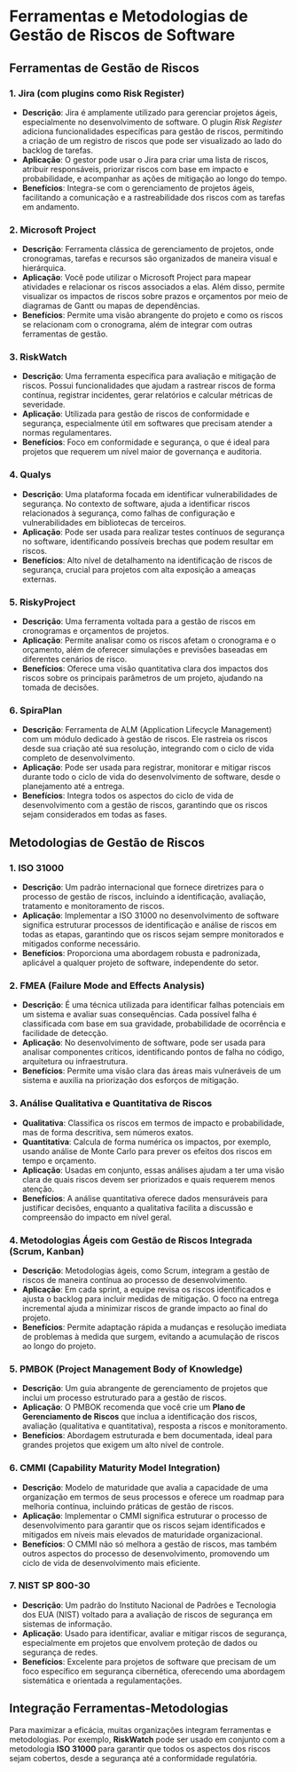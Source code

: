 # Ferramentas e Metodologias de Gestão de Riscos de Software

## Ferramentas de Gestão de Riscos

### 1. Jira (com plugins como Risk Register)
- **Descrição**: Jira é amplamente utilizado para gerenciar projetos ágeis, especialmente no desenvolvimento de software. O plugin *Risk Register* adiciona funcionalidades específicas para gestão de riscos, permitindo a criação de um registro de riscos que pode ser visualizado ao lado do backlog de tarefas.
- **Aplicação**: O gestor pode usar o Jira para criar uma lista de riscos, atribuir responsáveis, priorizar riscos com base em impacto e probabilidade, e acompanhar as ações de mitigação ao longo do tempo.
- **Benefícios**: Integra-se com o gerenciamento de projetos ágeis, facilitando a comunicação e a rastreabilidade dos riscos com as tarefas em andamento.

### 2. Microsoft Project
- **Descrição**: Ferramenta clássica de gerenciamento de projetos, onde cronogramas, tarefas e recursos são organizados de maneira visual e hierárquica.
- **Aplicação**: Você pode utilizar o Microsoft Project para mapear atividades e relacionar os riscos associados a elas. Além disso, permite visualizar os impactos de riscos sobre prazos e orçamentos por meio de diagramas de Gantt ou mapas de dependências.
- **Benefícios**: Permite uma visão abrangente do projeto e como os riscos se relacionam com o cronograma, além de integrar com outras ferramentas de gestão.

### 3. RiskWatch
- **Descrição**: Uma ferramenta específica para avaliação e mitigação de riscos. Possui funcionalidades que ajudam a rastrear riscos de forma contínua, registrar incidentes, gerar relatórios e calcular métricas de severidade.
- **Aplicação**: Utilizada para gestão de riscos de conformidade e segurança, especialmente útil em softwares que precisam atender a normas regulamentares.
- **Benefícios**: Foco em conformidade e segurança, o que é ideal para projetos que requerem um nível maior de governança e auditoria.

### 4. Qualys
- **Descrição**: Uma plataforma focada em identificar vulnerabilidades de segurança. No contexto de software, ajuda a identificar riscos relacionados à segurança, como falhas de configuração e vulnerabilidades em bibliotecas de terceiros.
- **Aplicação**: Pode ser usada para realizar testes contínuos de segurança no software, identificando possíveis brechas que podem resultar em riscos.
- **Benefícios**: Alto nível de detalhamento na identificação de riscos de segurança, crucial para projetos com alta exposição a ameaças externas.

### 5. RiskyProject
- **Descrição**: Uma ferramenta voltada para a gestão de riscos em cronogramas e orçamentos de projetos.
- **Aplicação**: Permite analisar como os riscos afetam o cronograma e o orçamento, além de oferecer simulações e previsões baseadas em diferentes cenários de risco.
- **Benefícios**: Oferece uma visão quantitativa clara dos impactos dos riscos sobre os principais parâmetros de um projeto, ajudando na tomada de decisões.

### 6. SpiraPlan
- **Descrição**: Ferramenta de ALM (Application Lifecycle Management) com um módulo dedicado à gestão de riscos. Ele rastreia os riscos desde sua criação até sua resolução, integrando com o ciclo de vida completo de desenvolvimento.
- **Aplicação**: Pode ser usada para registrar, monitorar e mitigar riscos durante todo o ciclo de vida do desenvolvimento de software, desde o planejamento até a entrega.
- **Benefícios**: Integra todos os aspectos do ciclo de vida de desenvolvimento com a gestão de riscos, garantindo que os riscos sejam considerados em todas as fases.

## Metodologias de Gestão de Riscos

### 1. ISO 31000
- **Descrição**: Um padrão internacional que fornece diretrizes para o processo de gestão de riscos, incluindo a identificação, avaliação, tratamento e monitoramento de riscos.
- **Aplicação**: Implementar a ISO 31000 no desenvolvimento de software significa estruturar processos de identificação e análise de riscos em todas as etapas, garantindo que os riscos sejam sempre monitorados e mitigados conforme necessário.
- **Benefícios**: Proporciona uma abordagem robusta e padronizada, aplicável a qualquer projeto de software, independente do setor.

### 2. FMEA (Failure Mode and Effects Analysis)
- **Descrição**: É uma técnica utilizada para identificar falhas potenciais em um sistema e avaliar suas consequências. Cada possível falha é classificada com base em sua gravidade, probabilidade de ocorrência e facilidade de detecção.
- **Aplicação**: No desenvolvimento de software, pode ser usada para analisar componentes críticos, identificando pontos de falha no código, arquitetura ou infraestrutura.
- **Benefícios**: Permite uma visão clara das áreas mais vulneráveis de um sistema e auxilia na priorização dos esforços de mitigação.

### 3. Análise Qualitativa e Quantitativa de Riscos
- **Qualitativa**: Classifica os riscos em termos de impacto e probabilidade, mas de forma descritiva, sem números exatos.
- **Quantitativa**: Calcula de forma numérica os impactos, por exemplo, usando análise de Monte Carlo para prever os efeitos dos riscos em tempo e orçamento.
- **Aplicação**: Usadas em conjunto, essas análises ajudam a ter uma visão clara de quais riscos devem ser priorizados e quais requerem menos atenção.
- **Benefícios**: A análise quantitativa oferece dados mensuráveis para justificar decisões, enquanto a qualitativa facilita a discussão e compreensão do impacto em nível geral.

### 4. Metodologias Ágeis com Gestão de Riscos Integrada (Scrum, Kanban)
- **Descrição**: Metodologias ágeis, como Scrum, integram a gestão de riscos de maneira contínua ao processo de desenvolvimento.
- **Aplicação**: Em cada sprint, a equipe revisa os riscos identificados e ajusta o backlog para incluir medidas de mitigação. O foco na entrega incremental ajuda a minimizar riscos de grande impacto ao final do projeto.
- **Benefícios**: Permite adaptação rápida a mudanças e resolução imediata de problemas à medida que surgem, evitando a acumulação de riscos ao longo do projeto.

### 5. PMBOK (Project Management Body of Knowledge)
- **Descrição**: Um guia abrangente de gerenciamento de projetos que inclui um processo estruturado para a gestão de riscos.
- **Aplicação**: O PMBOK recomenda que você crie um **Plano de Gerenciamento de Riscos** que inclua a identificação dos riscos, avaliação (qualitativa e quantitativa), resposta a riscos e monitoramento.
- **Benefícios**: Abordagem estruturada e bem documentada, ideal para grandes projetos que exigem um alto nível de controle.

### 6. CMMI (Capability Maturity Model Integration)
- **Descrição**: Modelo de maturidade que avalia a capacidade de uma organização em termos de seus processos e oferece um roadmap para melhoria contínua, incluindo práticas de gestão de riscos.
- **Aplicação**: Implementar o CMMI significa estruturar o processo de desenvolvimento para garantir que os riscos sejam identificados e mitigados em níveis mais elevados de maturidade organizacional.
- **Benefícios**: O CMMI não só melhora a gestão de riscos, mas também outros aspectos do processo de desenvolvimento, promovendo um ciclo de vida de desenvolvimento mais eficiente.

### 7. NIST SP 800-30
- **Descrição**: Um padrão do Instituto Nacional de Padrões e Tecnologia dos EUA (NIST) voltado para a avaliação de riscos de segurança em sistemas de informação.
- **Aplicação**: Usado para identificar, avaliar e mitigar riscos de segurança, especialmente em projetos que envolvem proteção de dados ou segurança de redes.
- **Benefícios**: Excelente para projetos de software que precisam de um foco específico em segurança cibernética, oferecendo uma abordagem sistemática e orientada a regulamentações.

## Integração Ferramentas-Metodologias

Para maximizar a eficácia, muitas organizações integram ferramentas e metodologias. Por exemplo, **RiskWatch** pode ser usado em conjunto com a metodologia **ISO 31000** para garantir que todos os aspectos dos riscos sejam cobertos, desde a segurança até a conformidade regulatória.







